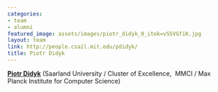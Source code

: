 ```yaml
---
categories:
- team
- alumni
featured_image: assets/images/piotr_didyk_0_itok=vS5VGfiK.jpg
layout: team
link: http://people.csail.mit.edu/pdidyk/
title: Piotr Didyk
---
```


**[Piotr Didyk](http://people.csail.mit.edu/pdidyk/)** (Saarland University / Cluster of Excellence,  MMCI / Max Planck Institute for Computer Science)